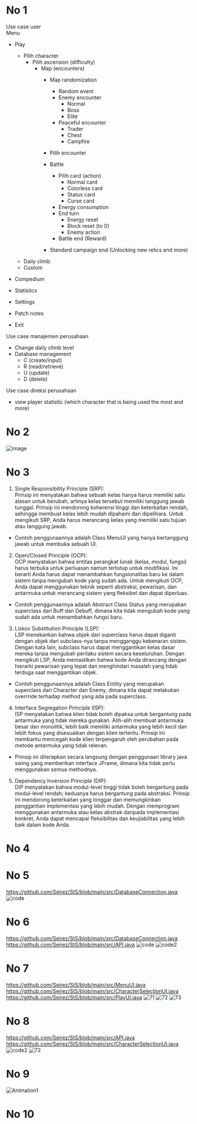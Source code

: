 # No 1
Use case user  
Menu
- Play
    - Pilih character
        - Pilih ascension (difficulty)
            - Map (encounters)
                - Map randomization
                    - Random event
                    - Enemy encounter
                        - Normal
                        - Boss
                        - Elite
                    - Peaceful encounter
                        - Trader
                        - Chest
                        - Campfire

                - Pilih encounter

                - Battle
                    - Pilih card (action)
                        - Normal card
                        - Colorless card
                        - Status card
                        - Curse card
                    - Energy consumption
                    - End turn
                        - Energy reset
                        - Block reset (to 0)
                        - Enemy action
                    - Battle end (Reward)

                - Standard campaign end (Unlocking new relics and more)
    - Daily climb
    - Custom

- Compedium
- Statistics
- Settings
- Patch notes
- Exit

Use case manajemen perusahaan
- Change daily climb level
- Database management
    - C (create/input)
    - R (read/retrieve)
    - U (update)
    - D (delete)

Use case direksi perusahaan
- view player statistic (which character that is being used the most and more)


# No 2
![image](https://github.com/Seirez/StS/assets/94272100/c2ae60e9-56c0-403d-9618-b1e42369b596)


# No 3
1. Single Responsibility Principle (SRP):  
Prinsip ini menyatakan bahwa sebuah kelas hanya harus memiliki satu alasan untuk berubah, artinya kelas tersebut memiliki tanggung jawab tunggal. Prinsip ini mendorong koherensi tinggi dan keterkaitan rendah, sehingga membuat kelas lebih mudah dipahami dan dipelihara. Untuk mengikuti SRP, Anda harus merancang kelas yang memiliki satu tujuan atau tanggung jawab.  
- Contoh penggunaannya adalah Class MenuUI yang hanya bertanggung jawab untuk membuka sebuah UI.
   
2. Open/Closed Principle (OCP):  
OCP menyatakan bahwa entitas perangkat lunak (kelas, modul, fungsi) harus terbuka untuk perluasan namun tertutup untuk modifikasi. Ini berarti Anda harus dapat menambahkan fungsionalitas baru ke dalam sistem tanpa mengubah kode yang sudah ada. Untuk mengikuti OCP, Anda dapat menggunakan teknik seperti abstraksi, pewarisan, dan antarmuka untuk merancang sistem yang fleksibel dan dapat diperluas.  
- Contoh penggunaannya adalah Abstract Class Status yang merupakan superclass dari Buff dan Debuff, dimana kita tidak mengubah kode yang sudah ada untuk menambahkan fungsi baru.

3. Liskov Substitution Principle (LSP):  
LSP menekankan bahwa objek dari superclass harus dapat diganti dengan objek dari subclass-nya tanpa mengganggu kebenaran sistem. Dengan kata lain, subclass harus dapat menggantikan kelas dasar mereka tanpa mengubah perilaku sistem secara keseluruhan. Dengan mengikuti LSP, Anda memastikan bahwa kode Anda dirancang dengan hierarki pewarisan yang tepat dan menghindari masalah yang tidak terduga saat menggantikan objek.  
- Contoh penggunaannya adalah Class Entitiy yang merupakan superclass dari Character dan Enemy, dimana kita dapat melakukan overrride terhadap method yang ada pada superclass.

4. Interface Segregation Principle (ISP):  
ISP menyatakan bahwa klien tidak boleh dipaksa untuk bergantung pada antarmuka yang tidak mereka gunakan. Alih-alih membuat antarmuka besar dan monolitik, lebih baik memiliki antarmuka yang lebih kecil dan lebih fokus yang disesuaikan dengan klien tertentu. Prinsip ini membantu mencegah kode klien terpengaruh oleh perubahan pada metode antarmuka yang tidak relevan.  
- Prinsip ini diterapkan secara langsung dengan penggunaan library java swing yang memberikan interface JFrame, dimana kita tidak perlu menggunakan semua methodnya.

5. Dependency Inversion Principle (DIP):  
DIP menyatakan bahwa modul-level tinggi tidak boleh bergantung pada modul-level rendah; keduanya harus bergantung pada abstraksi. Prinsip ini mendorong keterkaitan yang longgar dan memungkinkan penggantian implementasi yang lebih mudah. Dengan memprogram menggunakan antarmuka atau kelas abstrak daripada implementasi konkret, Anda dapat mencapai fleksibilitas dan keujiabilitas yang lebih baik dalam kode Anda.  

# No 4


# No 5
https://github.com/Seirez/StS/blob/main/src/DatabaseConnection.java
![code](https://github.com/Seirez/StS/assets/94272100/01e29364-2c36-40c9-b0e4-d9de07397f65)


# No 6
https://github.com/Seirez/StS/blob/main/src/DatabaseConnection.java
https://github.com/Seirez/StS/blob/main/src/API.java
![code](https://github.com/Seirez/StS/assets/94272100/01e29364-2c36-40c9-b0e4-d9de07397f65)
![code2](https://github.com/Seirez/StS/assets/94272100/3aa94099-5e7b-4a6b-a2c4-69fdc5a042bf)


# No 7
https://github.com/Seirez/StS/blob/main/src/MenuUI.java
https://github.com/Seirez/StS/blob/main/src/CharacterSelectionUI.java
https://github.com/Seirez/StS/blob/main/src/PlayUI.java
![71](https://github.com/Seirez/StS/assets/94272100/18c87302-080e-4225-9c04-6a9bf3646323)
![72](https://github.com/Seirez/StS/assets/94272100/ce45a02b-16f8-46a5-bda5-4fce339030af)
![73](https://github.com/Seirez/StS/assets/94272100/4188d67a-a001-4b23-8595-dee1139342a9)


# No 8
https://github.com/Seirez/StS/blob/main/src/API.java
https://github.com/Seirez/StS/blob/main/src/CharacterSelectionUI.java
![code2](https://github.com/Seirez/StS/assets/94272100/3aa94099-5e7b-4a6b-a2c4-69fdc5a042bf)
![72](https://github.com/Seirez/StS/assets/94272100/ce45a02b-16f8-46a5-bda5-4fce339030af)

# No 9
![Animation1](https://github.com/Seirez/StS/assets/94272100/8b6e3ae3-ff01-4cd3-97cc-3a51aa2154b7)


# No 10
